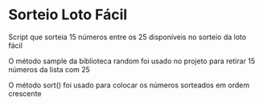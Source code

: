 <h1>Sorteio Loto Fácil</h1>

<p>Script que sorteia 15 números entre os 25 disponíveis no sorteio da loto fácil</p>
<p>O método sample da biblioteca random foi usado no projeto para retirar 15 números da lista com 25</p>
<p>O método sort() foi usado para colocar os números sorteados em ordem crescente</p>

